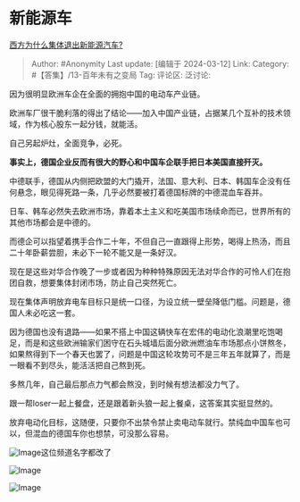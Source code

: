 # 新能源车
[西方为什么集体退出新能源汽车?](https://www.zhihu.com/question/647700614/answer/3426784271)

> Author: #Anonymity
> Last update: [编辑于 2024-03-12]
> Link:
> Category: #【答集】/13-百年未有之变局 
> Tag: 
> 评论区:
> 泛讨论:

因为很明显欧洲车企在全面的拥抱中国的电动车产业链。

欧洲车厂很干脆利落的得出了结论——加入中国产业链，占据某几个互补的技术领域，作为核心股东一起分钱，就能活。

自己另起炉灶，全面竞争，必死。

**事实上，德国企业反而有很大的野心和中国车企联手把日本美国直接歼灭。**

中德联手，德国从内侧把欧盟的大门撬开，法国、意大利、日本、韩国车企没有任何悬念，眼见得死路一条，几乎必然要被打着德国标牌的中德混血车吞并。

日车、韩车必然失去欧洲市场，靠着本土主义和吃美国市场续命而已，世界所有的其他市场都会是中德的。

而德企可以指望着携手合作二十年，不但自己一直跟得上形势，喝得上热汤，而且二十年卧薪尝胆，未必下一轮不能又是一条好汉。

现在是这些对华合作晚了一步或者因为种种特殊原因无法对华合作的可怜人们在抱团自救，想要集体封闭市场，防止自己突然死亡。

现在集体声明放弃电车目标只是统一口径，为设立统一壁垒降低门槛。问题是，德国人未必吃这一套。

因为德国也没有退路——如果不搭上中国这辆快车在宏伟的电动化浪潮里吃饱喝足，而是和这些欧洲输家们困守在石头城墙后面分欧洲燃油车市场那点小饼熬冬，如果熬得到下一个春天也罢了，问题是中国这轮攻势可不是三年五年就算了，而是一眼看不到尽头，能活活把自己熬到死。

多熬几年，自己最后那点力气都会熬没，到时候有想法都没力气了。

跟一帮loser一起上餐盘，还是跟着新头狼一起上餐桌，这答案其实挺显然的。

放弃电动化目标，这随便，只要你不出禁令禁止卖电动车就行。禁纯血中国车也可以，但混血的德国车你也想禁，可没那么容易。

![Image](https://pic1.zhimg.com/50/v2-c90f1838acbafa686b1e6b4a066474cc_720w.jpg?source=2c26e567)这位频道名字都改了

![Image](https://pica.zhimg.com/50/v2-05ee4536de15e325756d66d083395c5c_720w.jpg?source=2c26e567)

![Image](https://pic1.zhimg.com/50/v2-7dfa0c5524a8d497eb8b23738fcfd477_720w.jpg?source=2c26e567)